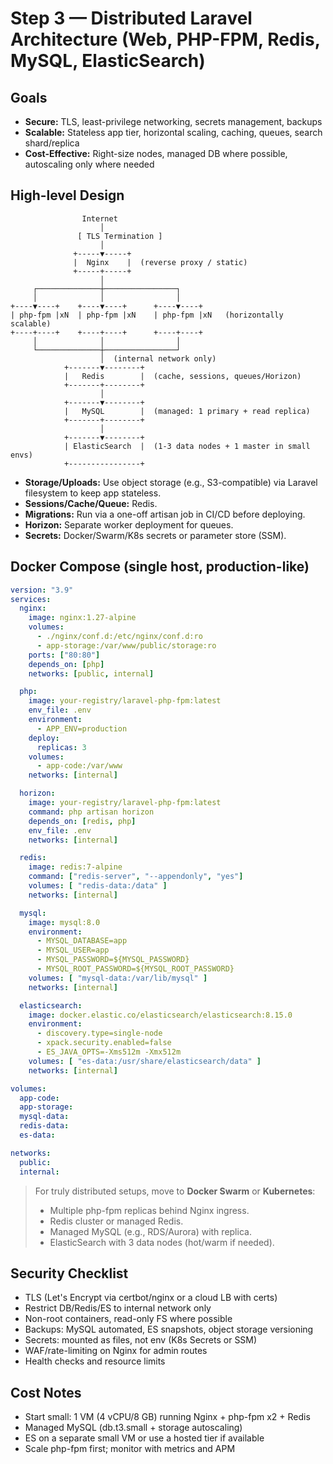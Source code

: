 # Step 3 — Distributed Laravel Architecture (Web, PHP-FPM, Redis, MySQL, ElasticSearch)

## Goals
- **Secure:** TLS, least-privilege networking, secrets management, backups
- **Scalable:** Stateless app tier, horizontal scaling, caching, queues, search shard/replica
- **Cost-Effective:** Right-size nodes, managed DB where possible, autoscaling only where needed

## High-level Design

```
                Internet
                    │
               [ TLS Termination ]
                    │
              +-----▼-----+
              |  Nginx    |  (reverse proxy / static)
              +-----+-----+
                    │
     ┌──────────────┼────────────────┐
     │              │                │
+----▼----+    +----▼----+      +----▼----+
| php-fpm |xN  | php-fpm |xN    | php-fpm |xN   (horizontally scalable)
+----+----+    +----+----+      +----+----+
     │              │                │
     └──────────────┼────────────────┘
                    │  (internal network only)
            +-------▼--------+
            |   Redis        |  (cache, sessions, queues/Horizon)
            +-------+--------+
                    │
            +-------▼--------+
            |   MySQL        |  (managed: 1 primary + read replica)
            +-------+--------+
                    │
            +-------▼--------+
            | ElasticSearch  |  (1-3 data nodes + 1 master in small envs)
            +----------------+
```

- **Storage/Uploads:** Use object storage (e.g., S3-compatible) via Laravel filesystem to keep app stateless.
- **Sessions/Cache/Queue:** Redis.
- **Migrations:** Run via a one-off artisan job in CI/CD before deploying.
- **Horizon:** Separate worker deployment for queues.
- **Secrets:** Docker/Swarm/K8s secrets or parameter store (SSM).

## Docker Compose (single host, production-like)

```yaml
version: "3.9"
services:
  nginx:
    image: nginx:1.27-alpine
    volumes:
      - ./nginx/conf.d:/etc/nginx/conf.d:ro
      - app-storage:/var/www/public/storage:ro
    ports: ["80:80"]
    depends_on: [php]
    networks: [public, internal]

  php:
    image: your-registry/laravel-php-fpm:latest
    env_file: .env
    environment:
      - APP_ENV=production
    deploy:
      replicas: 3
    volumes:
      - app-code:/var/www
    networks: [internal]

  horizon:
    image: your-registry/laravel-php-fpm:latest
    command: php artisan horizon
    depends_on: [redis, php]
    env_file: .env
    networks: [internal]

  redis:
    image: redis:7-alpine
    command: ["redis-server", "--appendonly", "yes"]
    volumes: [ "redis-data:/data" ]
    networks: [internal]

  mysql:
    image: mysql:8.0
    environment:
      - MYSQL_DATABASE=app
      - MYSQL_USER=app
      - MYSQL_PASSWORD=${MYSQL_PASSWORD}
      - MYSQL_ROOT_PASSWORD=${MYSQL_ROOT_PASSWORD}
    volumes: [ "mysql-data:/var/lib/mysql" ]
    networks: [internal]

  elasticsearch:
    image: docker.elastic.co/elasticsearch/elasticsearch:8.15.0
    environment:
      - discovery.type=single-node
      - xpack.security.enabled=false
      - ES_JAVA_OPTS=-Xms512m -Xmx512m
    volumes: [ "es-data:/usr/share/elasticsearch/data" ]
    networks: [internal]

volumes:
  app-code:
  app-storage:
  mysql-data:
  redis-data:
  es-data:

networks:
  public:
  internal:
```

> For truly distributed setups, move to **Docker Swarm** or **Kubernetes**:
> - Multiple php-fpm replicas behind Nginx ingress.
> - Redis cluster or managed Redis.
> - Managed MySQL (e.g., RDS/Aurora) with replica.
> - ElasticSearch with 3 data nodes (hot/warm if needed).

## Security Checklist
- TLS (Let's Encrypt via certbot/nginx or a cloud LB with certs)
- Restrict DB/Redis/ES to internal network only
- Non-root containers, read-only FS where possible
- Backups: MySQL automated, ES snapshots, object storage versioning
- Secrets: mounted as files, not env (K8s Secrets or SSM)
- WAF/rate-limiting on Nginx for admin routes
- Health checks and resource limits

## Cost Notes
- Start small: 1 VM (4 vCPU/8 GB) running Nginx + php-fpm x2 + Redis
- Managed MySQL (db.t3.small + storage autoscaling)
- ES on a separate small VM or use a hosted tier if available
- Scale php-fpm first; monitor with metrics and APM
```

